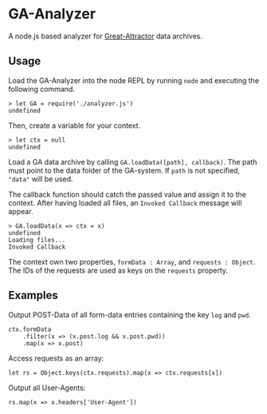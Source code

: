 # GA-Analyzer

A node.js based analyzer for [Great-Attractor](https://github.com/SoftwareAgenten/Great-Attractor) data archives.

## Usage

Load the GA-Analyzer into the node REPL by running `node` and executing the following command.

```node
> let GA = require('./analyzer.js')
undefined
```

Then, create a variable for your context.

```node
> let ctx = null
undefined
```

Load a GA data archive by calling `GA.loadData([path], callback)`. The path must point to the data folder of the GA-system. If `path` is not specified, `"data"` will be used.

The callback function should catch the passed value and assign it to the context. After having loaded all files, an `Invoked Callback` message will appear.

```node
> GA.loadData(x => ctx = x)
undefined
Loading files...
Invoked Callback
```

The context own two properties, `formData : Array`, and `requests : Object`. The IDs of the requests are used as keys on the `requests` property.

## Examples

Output POST-Data of all form-data entries containing the key `log` and `pwd`.

```node
ctx.formData
    .filter(x => (x.post.log && x.post.pwd))
    .map(x => x.post)
```

Access requests as an array:

```node
let rs = Object.keys(ctx.requests).map(x => ctx.requests[x])
```

Output all User-Agents:

```node
rs.map(x => x.headers['User-Agent'])
```
